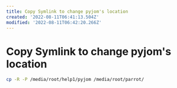 ```yaml
---
title: Copy Symlink to change pyjom's location
created: '2022-08-11T06:41:13.504Z'
modified: '2022-08-11T06:42:20.266Z'
---
```


# Copy Symlink to change pyjom's location

```bash
cp -R -P /media/root/help1/pyjom /media/root/parrot/
```
